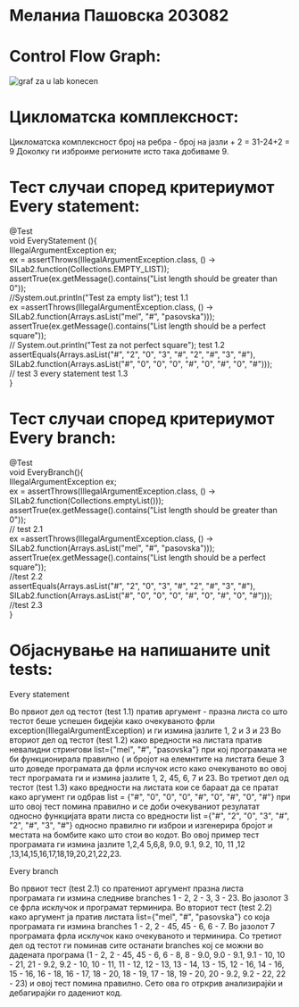 # Меланиа Пашовска 203082

# Control Flow Graph:

![graf za u lab konecen](https://user-images.githubusercontent.com/100589854/171842905-fd2080ba-fd1b-4928-a30a-bb76caa2712f.png)


# Цикломатска комплексност:
Цикломатска комплексност број на ребра - број на јазли + 2 = 31-24+2 = 9
Доколку ги изброиме регионите исто така добиваме 9.

# Тест случаи според критериумот Every statement:
 @Test       
    void EveryStatement (){  
        IllegalArgumentException ex;      
        ex = assertThrows(IllegalArgumentException.class, () -> SILab2.function(Collections.EMPTY_LIST));    
        assertTrue(ex.getMessage().contains("List length should be greater than 0"));    
        //System.out.println("Test za empty list"); test 1.1    
        ex =assertThrows(IllegalArgumentException.class, () -> SILab2.function(Arrays.asList("mel", "#", "pasovska")));    
        assertTrue(ex.getMessage().contains("List length should be a perfect square"));   
       // System.out.println("Test za not perfect square"); test 1.2    
        assertEquals(Arrays.asList("#", "2", "0", "3", "#", "2", "#", "3", "#"), SILab2.function(Arrays.asList("#", "0", "0", "0", "#", "0", "#", "0", "#")));     
         // test 3 every statement test 1.3   
    }      
# Тест случаи според критериумот Every branch:

   @Test       
    void  EveryBranch(){          
        IllegalArgumentException ex;        
        ex = assertThrows(IllegalArgumentException.class, () -> SILab2.function(Collections.emptyList()));     
        assertTrue(ex.getMessage().contains("List length should be greater than 0"));     
        // test 2.1     
        ex =assertThrows(IllegalArgumentException.class, () -> SILab2.function(Arrays.asList("mel", "#", "pasovska")));               assertTrue(ex.getMessage().contains("List length should be a perfect square"));      
        //test 2.2    
        assertEquals(Arrays.asList("#", "2", "0", "3", "#", "2", "#", "3", "#"), SILab2.function(Arrays.asList("#", "0", "0", "0", "#", "0", "#", "0", "#")));       
        //test 2.3   
    }     

# Објаснување на напишаните unit tests:
Every statement 

Во првиот дел од тестот (test 1.1) пратив аргумент - празна листа со што тестот беше успешен бидејќи како очекуваното фрли exception(IllegalArgumentException) и ги измина јазлите 1, 2 и 3 и 23
Во вториот дел од тестот (test 1.2) како вредности на листата пратив невалидни стрингови list={"mel", "#", "pasovska"} при кој програмата не би функционирала правилно ( и бројот на елемнтите на листата беше 3 што доведе програмата да фрли ислучок исто како очекуваното во овој тест програмата ги и измина јазлите 1, 2, 45, 6, 7 и 23.
Во третиот дел од тестот (test 1.3) како вредности на листата кои се бараат да се пратат како аргумент ги одбрав list = {"#", "0", "0", "0", "#", "0", "#", "0", "#"} при што овој тест помина правилно и се доби очекуваниот резулатат односно функцијата врати листа со вредности list ={"#", "2", "0", "3", "#", "2", "#", "3", "#"} односно правилно ги изброи и изгенерира бројот и местата на бомбите како што стои во кодот. Во овој пример тест програмата ги измина јазлите 1,2,4 5,6,8, 9.0, 9.1, 9.2, 10, 11 ,12 ,13,14,15,16,17,18,19,20,21,22,23.

Every branch

Во првиот тест (test 2.1) со пратениот аргумент празна листа програмата ги измина следниве branches 1 - 2, 2 - 3, 3 - 23. Во јазолот 3 се фрла исклучок и програмат терминира.
Во вториот тест (test 2.2) како аргумент ја пратив листата list={"mel", "#", "pasovska"} со која програмата ги измина branches 1 - 2, 2 - 45, 45 - 6, 6 - 7. Во јазолот 7 програмата фрла исклучок како очекуваното и терминира.
Со третиот дел од тестот ги поминав сите останати branches кој се можни во дадената програма (1 - 2, 2 - 45, 45 - 6, 6 - 8, 8 - 9.0, 9.0 - 9.1, 9.1 - 10, 10 - 21,
21 - 9.2, 9.2 - 10, 10 - 11, 11 - 12, 12 - 13, 13 - 14, 13 - 15, 12 - 16, 14 - 16, 15 - 16, 16 - 18, 16 - 17, 18 - 20, 18 - 19, 17 - 18, 19 - 20, 20 - 9.2, 9.2 - 22, 22 - 23) и овој тест помина правилно. 
Сето ова го отркрив анализирајќи и дебагирајќи го дадениот код.
